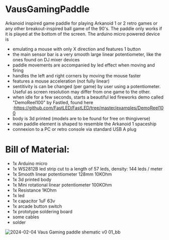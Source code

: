 # VausGamingPaddle
Arkanoid inspired game paddle for playing Arkanoid 1 or 2 retro games or any other breakout-inspired ball game of the 90's.
The paddle only works if it is played at the bottom of the screen.
The arduino micro powered device is 
- emulating a mouse with only X direction and features 1 button
- the main sensor bar is a very smooth large linear potentiometer, like the ones found on DJ mixer devices
- paddle movements are accompanied by led effect when moving and firing
- handles the left and right corners by moving the mouse faster
- features a mouse acceleration (not fully linear)
- sentitivity is can be changed (per game) by user using a potentiometer. Useful as screen resolution may differ from one game to the other.
- when idle for a few seconds, starts a beautiful led fireworks demo called "DemoReel100" by Fastled, found here :https://github.com/FastLED/FastLED/tree/master/examples/DemoReel100
- body is 3d printed (models are to be found for free on thingiverse)
- main paddle element is shaped to resemble the Arkanoid 1 spaceship
- connexion to a PC or retro console via standard USB A plug

# Bill of Material:
- 1x Arduino micro
- 1x WS2812B led strip cut to a length of 57 leds, density: 144 leds / meter
- 1x Smooth linear potentiometer 128mm 10KOhm
- 1x 3d printed body
- 1x Mini rotational linear potentiometer 100KOhm
- 1x Resistance 1KOhm
- 1x led
- 1x capacitor 1uF 63v
- 1x arcade button switch
- 1x prototype soldering board
- some cables
- solder

![2024-02-04 Vaus Gaming paddle shematic v0 01_bb](https://github.com/user-attachments/assets/390cd52d-bf6a-49aa-a363-2858c70ceaec)
